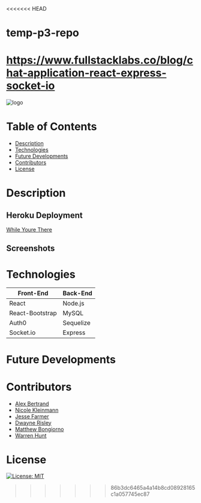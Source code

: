<<<<<<< HEAD
# temp-p3-repo

https://www.fullstacklabs.co/blog/chat-application-react-express-socket-io
=======
![logo](https://user-images.githubusercontent.com/65721950/101120585-fde91700-35bb-11eb-8690-0be4ae1746f8.png)
#  Table of Contents
 * [Description](#description)
 * [Technologies](#technologies)
 * [Future Developments](#future-developments)
 * [Contributors](#contributors)
 * [License](#license)


# Description
 

## Heroku Deployment
[While Youre There]()

## Screenshots


# Technologies

|  Front-End     |  Back-End     |
| -------------  | ------------- |
| React          | Node.js       |
| React-Bootstrap| MySQL         |
| Auth0          | Sequelize     |
| Socket.io      | Express       |

# Future Developments


# Contributors
* [Alex Bertrand](https://github.com/ambertrand)
* [Nicole Kleinmann](https://github.com/nkleinmann)
* [Jesse Farmer](https://github.com/farmerj95)
* [Dwayne Risley](https://github.com/RisleyDwayne)
* [Matthew Bongiorno](https://github.com/MattBongiorno)
* [Warren Hunt](https://github.com/wmhunt1)

# License
[![License: MIT](https://img.shields.io/badge/License-MIT-yellow.svg)](https://opensource.org/licenses/MIT)
>>>>>>> 86b3dc6465a4a14b8cd08928165c1a057745ec87
